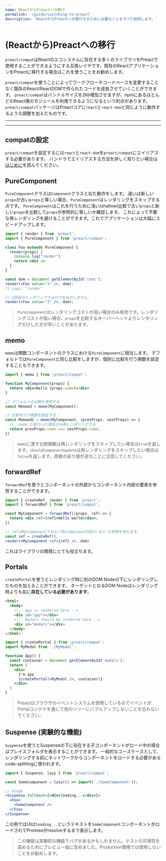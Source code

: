 ```yaml
---
name: ReactからPreactへの移行
permalink: '/guide/switching-to-preact'
description: 'ReactからPreactへの移行するために必要なことをすべて説明します。'
---
```


# (Reactから)Preactへの移行

`preact/compat`はReactのエコシステムに存在する多くのライブラリをPreactで使用することができるようにする互換レイヤです。既存のReactアプリケーションをPreactに移行する場合はこれを使うことをお勧めします。

`preact/compat`を使うことによってワークフローやコードベースを変更することなく既存のReact/ReactDOMで作られたコードを成長させていくことができます。
`preact/compat`はバンドルサイズを2kb増加させますが、npmにあるほとんどのReact用のモジュールを利用できるようになるという利点があります。
`preact/compat`パッケージはPreactコアに`react`と`react-dom`と同じように動作するような調整を加えたものです。

---

<div><toc></toc></div>

---

## compatの設定

`preact/compat`を設定するには`react`と`react-dom`を`preact/compat`にエイリアスする必要があります。
バンドラでエイリアスする方法を詳しく知りたい場合は[はじめに](/guide/v10/getting-started#aliasing-react-to-preact)を読んでください。

## PureComponent

`PureComponent`クラスは`Component`クラスと似た動作をします。
違いは新しい`props`が古い`props`と等しい場合、`PureComponent`はレンダリングをスキップする点です。
`PureComponent`はこれを行うために浅い(shallow)比較で古い`props`と新しい`props`を比較して`props`が参照的に等しいか確認します。
これによって不要な再レンダリングを避けることができます。これでアプリケーションは大幅にスピードアップします。

```jsx
import { render } from 'preact';
import { PureComponent } from 'preact/compat';

class Foo extends PureComponent {
  render(props) {
    console.log("render")
    return <div />
  }
}

const dom = document.getElementById('root');
render(<Foo value="3" />, dom);
// Logs: "render"

// 2回目のレンダリングではログを出力しません。
render(<Foo value="3" />, dom);
```

> `PureComponent`はレンダリングコストが高い場合のみ有効です。レンダリングコストが低い場合、`props`を比較するオーバーヘッドよりレンダリングだけした方が早いことがあります。

## memo

`memo`は関数コンポーネントのクラスにおける`PureComponent`に相当します。
デフォルトでは`PureComponent`と同じ比較をしますが、個別に比較を行う関数を設定することもできます。

```jsx
import { memo } from 'preact/compat';

function MyComponent(props) {
  return <div>Hello {props.name}</div>
}

// デフォルトの比較を使用する
const Memoed = memo(MyComponent);

// 比較を行う関数を設定する
const Memoed2 = memo(MyComponent, (prevProps, nextProps) => {
  // `name`が変わった場合のみ再レンダリングする
  return prevProps.name === nextProps.name;
})
```

> `memo`に渡す比較関数は再レンダリングをスキップしたい場合は`true`を返します。`shouldComponentUpdate`は再レンダリングをスキップしたい場合は`false`を返します。両者の戻り値が逆なことに注意してください。

## forwardRef

`forwardRef`を使うとコンポーネントの外部からコンポーネント内部の要素を参照することができます。

```jsx
import { createRef, render } from 'preact';
import { forwardRef } from 'preact/compat';

const MyComponent = forwardRef((props, ref) => {
  return <div ref={ref}>Hello world</div>;
})

// refはMyComponentではなくMyComponent内部の`div`の参照を持ちます。
const ref = createRef();
render(<MyComponent ref={ref} />, dom)
```

これはライブラリの開発にとても役立ちます。

## Portals

`createPortal`を使うとレンダリング時に別のDOM Nodeの下にレンダリングしたものを加えることができます。
ターゲットとなるDOM Nodeはレンダリング時よりも前に**存在している必要があります**。

```html
<html>
  <body>
    <!-- App is rendered here -->
    <div id="app"></div>
    <!-- Modals should be rendered here -->
    <div id="modals"></div>
  </body>
</html>
```

```jsx
import { createPortal } from 'preact/compat';
import MyModal from './MyModal';

function App() {
  const container = document.getElementById('modals');
  return (
    <div>
      I'm app
      {createPortal(<MyModal />, container)}
    </div>
  )
}
```

> Preactはブラウザのイベントシステムを使用しているのでイベントがPortalコンテナを通じて他のツリーにバブルアップしないことを忘れないでください。

## Suspense (実験的な機能)

`Suspense`を使うとSuspenseの下に存在する子コンポーネントがロード中の場合はプレイスフォルダを表示することができます。
一般的なユースケースとして、レンダリングする前にネットワークからコンポーネントをロードする必要があるcode-splittingに使われます。

```jsx
import { Suspense, lazy } from `preact/compat`;

const SomeComponent = lazy(() => import('./SomeComponent'));

// Usage
<Suspense fallback={<div>loading...</div>}>
  <Foo>
    <SomeComponent />
  </Foo>
</Suspense>
```

この例ではUIは`loading...`というテキストを`SomeComponent`コンポーネントがロードされてPromiseがresolveするまで表示します。

> この機能は実験的な機能でバグがあるかもしれません。テストの可視性を高めるためにプレビュー版に含めました。Production環境では使用しないことをお勧めします。
